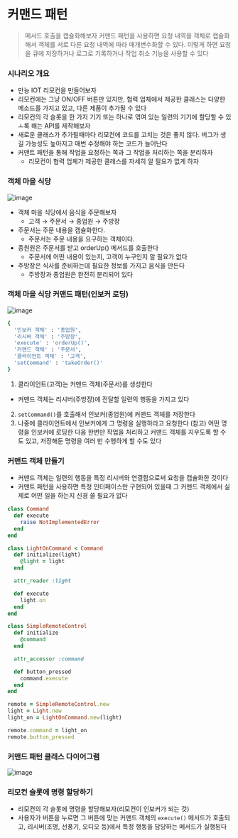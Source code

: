 # 커맨드 패턴

> 메서드 호출을 캡슐화해보자
커맨드 패턴을 사용하면 요청 내역을 객체로 캡슐화해서 객체를 서로 다른 요청 내역에 따라 매개변수화할 수 있다. 이렇게 하면 요청을 큐에 저장하거나 로그로 기록하거나 작업 취소 기능을 사용할 수 있다



### 시나리오 개요

- 만능 IOT 리모컨을 만들어보자
- 리모컨에는 그냥 ON/OFF 버튼만 있지만, 협력 업체에서 제공한 클래스는 다양한 메소드를 가지고 있고, 다른 제품이 추가될 수 있다
- 리모컨의 각 슬롯을 한 가지 기기 또는 하나로 엮여 있는 일련의 기기에 할당할 수 있ㅗ록 해는 API를 제작해보자
- 새로운 클래스가 추가될때마다 리모컨에 코드를 고치는 것은 좋지 않다. 버그가 생길 가능성도 높아지고 매번 수정해야 하는 코드가 늘어난다
- 커맨트 패턴을 통해 작업을 요청하는 쪽과 그 작업을 처리하는 쪽을 분리하자
  - 리모컨이 협력 업체가 제공한 클래스를 자세히 알 필요가 없게 하자

### 객체 마을 식당

![image](https://github.com/jwowo/study/assets/72483138/4f28a4bb-f550-4882-9efc-22dbf61b7aab)

- 객체 마을 식당에서 음식을 주문해보자
  - 고객 → 주문서 → 종업원 → 주방장
- 주문서는 주문 내용을 캡슐화한다.
    - 주문서는 주문 내용을 요구하는 객체이다.
- 종원원은 주문서를 받고 orderUp() 메서드를 호출한다
    - 주문서에 어떤 내용이 있는지, 고객이 누구인지 알 필요가 없다
- 주방장은 식사를 준비하는데 필요한 정보를 가지고 음식을 만든다
    - 주방장과 종업원은 완전히 분리되어 있다

### 객체 마을 식당 커맨드 패턴(인보커 로딩)

![image](https://github.com/jwowo/study/assets/72483138/45eeeac0-d89c-44ad-a0c4-bc447e592749)

```ruby
{
  '인보커 객체' : '종업원',
  '리시버 객체' : '주방장',
  'execute' : 'orderUp()',
  '커맨드 객체' : '주문서',
  '클라이언트 객체' : '고객',
  'setCommand' : 'takeOrder()'
}
```
1. 클라이언트(고객)는 커맨드 객체(주문서)를 생성한다
  - 커맨드 객체는 리시버(주방장)에 전달할 일련의 행동을 가지고 있다
2. `setCommand()`를 호출해서 인보커(종업원)에 커맨드 객체를 저장한다
3. 나중에 클라이언트에서 인보커에게 그 명령을 실행하라고 요청한다
(참고) 어떤 명령을 인보커에 로딩한 다음 한번만 작업을 처리하고 커맨드 객체를 지우도록 할 수도 있고, 저장해둔 명령을 여러 번 수행하게 할 수도 있다

### 커맨드 객체 만들기

- 커맨드 객체는 일련의 행동을 특정 리시버와 연결함으로써 요청을 캡슐화한 것이다
- 커맨트 패턴을 사용하면 특정 인터페이스만 구현되어 있을때 그 커맨드 객체에서 실제로 어떤 일을 하는지 신경 쓸 필요가 없다

```ruby
class Command
  def execute
    raise NotImplementedError
  end
end
```
```ruby
class LightOnCommand < Command
  def initialize(light)
    @light = light
  end

  attr_reader :light

  def execute
    light.on
  end
end
```
```ruby
class SimpleRemoteControl
  def initialize
    @command
  end

  attr_accessor :command

  def button_pressed
    command.execute
  end
end
```
```ruby
remote = SimpleRemoteControl.new
light = Light.new
light_on = LightOnCommand.new(light)

remote.command = light_on
remote.button_pressed
```

### 커맨드 패턴 클래스 다이어그램

![image](https://github.com/jwowo/study/assets/72483138/e1a7f9f2-6e93-48c7-a791-fdc77902722b)

### 리모컨 슬롯에 명령 할당하기
- 리모컨의 각 슬롯에 명령을 할당해보자(리모컨이 인보커가 되는 것)
- 사용자가 버튼을 누르면 그 버튼에 맞는 커맨드 객체의 `execute()` 메서드가 호출되고, 리시버(조명, 선풍기, 오디오 등)에서 특정 행동을 담당하는 메서드가 실행된다

